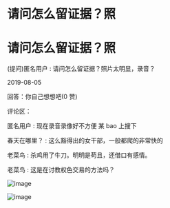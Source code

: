 # 请问怎么留证据？照

# 请问怎么留证据？照

(提问)匿名用户 : 请问怎么留证据？照片太明显，录音？

2019-08-05

回答：你自己想想吧(0 赞)

评论区：

匿名用户 : 现在录音录像好不方便 某 bao 上搜下

春天在哪里？ : 这么豁得出的女干部，一般都爬的非常快的

老菜鸟 : 杀鸡用了牛刀。明明是苟且，还借口有感情。

老菜鸟 : 这是在讨教权色交易的方法吗？

![image](img/Image_062.png)

![image](img/Image_063.png)